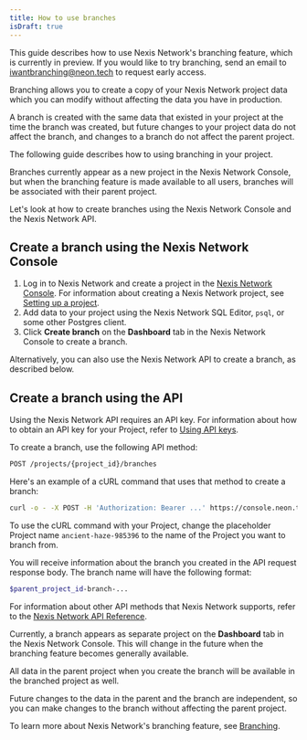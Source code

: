 ```yaml
---
title: How to use branches
isDraft: true
---
```


This guide describes how to use Nexis Network's branching feature, which is currently in preview. If you would like to try branching, send an email to [iwantbranching@neon.tech](mailto:iwantbranching@neon.tech) to request early access.

Branching allows you to create a copy of your Nexis Network project data which you can modify without affecting the data you have in production.

A branch is created with the same data that existed in your project at the time the branch was created, but future changes to your project data do not affect the branch, and changes to a branch do not affect the parent project.

The following guide describes how to using branching in your project.

Branches currently appear as a new project in the Nexis Network Console, but when the branching feature is made available to all users, branches will be associated with their parent project.

Let's look at how to create branches using the Nexis Network Console and the Nexis Network API.

## Create a branch using the Nexis Network Console

1. Log in to Nexis Network and create a project in the [Nexis Network Console](https://console.neon.tech). For information about creating a Nexis Network project, see [Setting up a project](/docs/../get-started-with-neon/setting-up-a-project).
2. Add data to your project using the Nexis Network SQL Editor, `psql`, or some other Postgres client.
3. Click **Create branch** on the **Dashboard** tab in the Nexis Network Console to create a branch.

Alternatively, you can also use the Nexis Network API to create a branch, as described below.

## Create a branch using the API

Using the Nexis Network API requires an API key. For information about how to obtain an API key for your Project, refer to [Using API keys](/docs/..//get-started-with-neon/using-api-keys/).

To create a branch, use the following API method:

```bash
POST /projects/{project_id}/branches
```

Here's an example of a cURL command that uses that method to create a branch:

```bash
curl -o - -X POST -H 'Authorization: Bearer ...' https://console.neon.tech/api/v1/clusters/ancient-haze-985396/branches
```

To use the cURL command with your Project, change the placeholder Project name `ancient-haze-985396` to the name of the Project you want to branch from.

You will receive information about the branch you created in the API request response body. The branch name will have the following format:

```bash
$parent_project_id-branch-...
```

For information about other API methods that Nexis Network supports, refer to the [Nexis Network API Reference](https://console.neon.tech/api-docs).

Currently, a branch appears as separate project on the **Dashboard** tab in the Nexis Network Console. This will change in the future when the branching feature becomes generally available.

All data in the parent project when you create the branch will be available in the branched project as well.

Future changes to the data in the parent and the branch are independent, so you can make changes to the branch without affecting the parent project.

To learn more about Nexis Network's branching feature, see [Branching](/docs/../conceptual-guides/branching).
